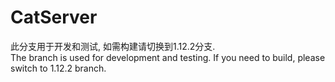 # CatServer
此分支用于开发和测试, 如需构建请切换到1.12.2分支.<br>
The branch is used for development and testing. If you need to build, please switch to 1.12.2 branch.<br>